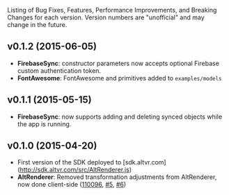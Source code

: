 Listing of Bug Fixes, Features, Performance Improvements, and Breaking Changes for each version. Version numbers are "unofficial" and may change in the future.

## v0.1.2 (2015-06-05)
* **FirebaseSync**: constructor parameters now accepts optional Firebase custom authentication token.
* **FontAwesome**: FontAwesome and primitives added to `examples/models`

## v0.1.1 (2015-05-15)
* **FirebaseSync**: now supports adding and deleting synced objects while the app is running. 

## v0.1.0 (2015-04-20)
* First version of the SDK deployed to [sdk.altvr.com] (http://sdk.altvr.com/src/AltRenderer.js)
* **AltRenderer**: Removed transformation adjustments from AltRenderer, now done client-side 
([110096](../../commit/110096730d26e48d5d3457d5491c0ffbfa1dc7a9), [#5](../../issues/5), [#6](../../issues/6))

